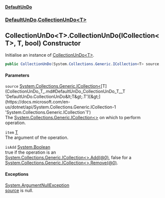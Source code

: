#### [DefaultUnDo](DefaultUnDo.md 'DefaultUnDo')
### [DefaultUnDo](DefaultUnDo.md#DefaultUnDo 'DefaultUnDo').[CollectionUnDo&lt;T&gt;](CollectionUnDo_T_.md 'DefaultUnDo.CollectionUnDo&lt;T&gt;')
## CollectionUnDo&lt;T&gt;.CollectionUnDo(ICollection&lt;T&gt;, T, bool) Constructor
Initialise an instance of [CollectionUnDo&lt;T&gt;](CollectionUnDo_T_.md 'DefaultUnDo.CollectionUnDo&lt;T&gt;').  
```csharp
public CollectionUnDo(System.Collections.Generic.ICollection<T> source, T item, bool isAdd);
```
#### Parameters
<a name='DefaultUnDo_CollectionUnDo_T__CollectionUnDo(System_Collections_Generic_ICollection_T__T_bool)_source'></a>
`source` [System.Collections.Generic.ICollection&lt;](https://docs.microsoft.com/en-us/dotnet/api/System.Collections.Generic.ICollection-1 'System.Collections.Generic.ICollection`1')[T](CollectionUnDo_T_.md#DefaultUnDo_CollectionUnDo_T__T 'DefaultUnDo.CollectionUnDo&lt;T&gt;.T')[&gt;](https://docs.microsoft.com/en-us/dotnet/api/System.Collections.Generic.ICollection-1 'System.Collections.Generic.ICollection`1')  
The [System.Collections.Generic.ICollection&lt;&gt;](https://docs.microsoft.com/en-us/dotnet/api/System.Collections.Generic.ICollection-1 'System.Collections.Generic.ICollection`1') on which to perform operation.
  
<a name='DefaultUnDo_CollectionUnDo_T__CollectionUnDo(System_Collections_Generic_ICollection_T__T_bool)_item'></a>
`item` [T](CollectionUnDo_T_.md#DefaultUnDo_CollectionUnDo_T__T 'DefaultUnDo.CollectionUnDo&lt;T&gt;.T')  
The argument of the operation.
  
<a name='DefaultUnDo_CollectionUnDo_T__CollectionUnDo(System_Collections_Generic_ICollection_T__T_bool)_isAdd'></a>
`isAdd` [System.Boolean](https://docs.microsoft.com/en-us/dotnet/api/System.Boolean 'System.Boolean')  
true if the operation is an [System.Collections.Generic.ICollection&lt;&gt;.Add(@0)](https://docs.microsoft.com/en-us/dotnet/api/System.Collections.Generic.ICollection-1.Add#System_Collections_Generic_ICollection_1_Add__0_ 'System.Collections.Generic.ICollection`1.Add(`0)'), false for a [System.Collections.Generic.ICollection&lt;&gt;.Remove(@0)](https://docs.microsoft.com/en-us/dotnet/api/System.Collections.Generic.ICollection-1.Remove#System_Collections_Generic_ICollection_1_Remove__0_ 'System.Collections.Generic.ICollection`1.Remove(`0)').
  
#### Exceptions
[System.ArgumentNullException](https://docs.microsoft.com/en-us/dotnet/api/System.ArgumentNullException 'System.ArgumentNullException')  
[source](CollectionUnDo_T__CollectionUnDo(ICollection_T__T_bool).md#DefaultUnDo_CollectionUnDo_T__CollectionUnDo(System_Collections_Generic_ICollection_T__T_bool)_source 'DefaultUnDo.CollectionUnDo&lt;T&gt;.CollectionUnDo(System.Collections.Generic.ICollection&lt;T&gt;, T, bool).source') is null.
